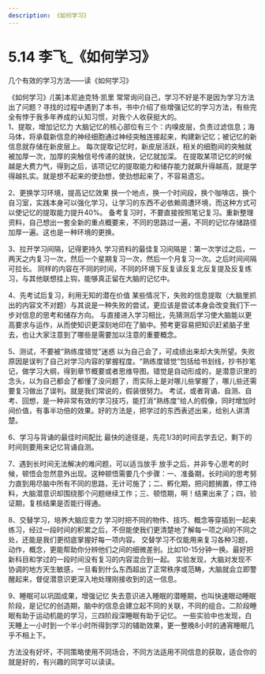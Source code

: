 ```yaml
---
description: 《如何学习》
---
```


# 5.14 李飞\_《如何学习》

几个有效的学习方法——读《如何学习》

《如何学习》/\[美\]本尼迪克特·凯里 常常询问自己，学习不好是不是因为学习方法出了问题？寻找的过程中遇到了本书，书中介绍了些增强记忆的学习方法，有些完全有悖于我多年养成的认知习惯，对我个人收获挺大的。   
1、提取，增加记忆力 大脑记忆的核心部位有三个：内嗅皮层，负责过滤信息；海马体，将承载新信息的神经细胞通过神经突触连接起来，构建新记忆；被记忆的新信息就存储在新皮层上。 每次提取记忆时，新皮层活跃，相关的细胞间的突触就被加厚一次，加厚的突触信号传递的就快，记忆就加深。 在提取某项记忆的时候越是大费力气，得到之后，该项记忆的提取能力和储存能力就飙升得越高，就是学得越扎实。就是想不起来的使劲想，使劲想起来了，不容易遗忘。  
  
 2、更换学习环境，提高记忆效果 换一个地点，换一个时间段，换个咖啡店，换个自习室，实践本身可以强化学习，让学习的东西不必依赖周遭环境，而这种方式可以使记忆的提取能力提升40%。 备考复习时，不要直接按照笔记复习。重新整理资料，自己想出一套全新的重点概要来，不同的思路过一遍，不同的记忆存储路径加厚一遍。这也是一种环境的更换。   
  
3、拉开学习间隔，记得更持久 学习资料的最佳复习间隔是：第一次学过之后，一两天之内复习一次，然后一个星期复习一次，然后一个月复习一次。之后时间间隔可拉长。 同样的内容在不同的时间，不同的环境下反复读反复北反复提及反复练习，与其他联想挂上钩，能够真正留在大脑的记忆中。   
  
4、先考试后复习，利用无知的潜在价值 某些情况下，失败的信息提取（大脑里抓出的内容文不对题）与其说是一种失败的尝试，更应该是尝试本身会改变我们下一步对信息的思考和储存方向。 与直接进入学习相比，先猜测后学习使大脑能以更高要求与运作，从而使知识更深刻地印在了脑中。预考更容易把知识赶紧脑子里去，也让大家注意到了哪些是需要加以注意的重要概念。   
  
5、测试，不要被“熟练度错觉”迷惑 以为自己会了，可成绩出来却大失所望。失败原因是误判了自己对学习内容的掌握程度。“熟练度错觉”包括给书划线，抄书抄笔记，做学习大纲，得到章节概要或者思维导图。错觉是自动形成的，是潜意识里的念头，以为自己都会了都懂了没问题了，而实际上是对哪儿些掌握了，哪儿些还需要复习做出了误判。就是我们常说的，假装很努力。 考试，或者背诵、自测、自考、回想，是一种非常有效的学习技巧，能打消“熟练度”给人的假像，同时增加时间价值，有事半功倍的效果。好的方法是，把学过的东西表述出来，给别人讲清楚。   
  
6、学习与背诵的最佳时间配比 最快的途径是，先花1/3的时间去学去记，剩下的时间则要用来记忆背诵自测。   
  
7、遇到长时间无法解决的难问题，可以适当放手 放手之后，并非专心思考的时候，顿悟会忽然意外出现。这种顿悟需要几个步骤：一、准备期，长时间的思考努力直到用尽脑中所有不同的思路，无计可施了；二、孵化期，把问题搁置，停工待料，大脑潜意识却围绕那个问题继续工作；三、顿悟期，啊！结果出来了；四，验证期，复核结果是否能行得通。   
  
8、交替学习，培养大脑应变力 学习时把不同的物件、技巧、概念等穿插到一起来练习，经过一段时间的积累之后，不但能使我们更清楚地了解每一项之间的不同之处，还能是我们更彻底掌握好每一项内容。 交替学习不仅能用来复习各种习题，动作，概念，更能帮助你分辨他们之间的细微差别。比如10-15分钟一换。最好把新科目和学过的一段时间没有复习的内容混合到一起。 实验发现，大脑对发现不协调的地方天生敏感，一旦看到什么东西超出了正常秩序或范畴，大脑就会立即警醒起来，督促潜意识更深入地处理刚接收到的这一信息。   
  
9、睡眠可以巩固成果，增强记忆 失去意识进入睡眠的潜睡期，也叫快速眼动睡眠阶段，是记忆的创造期，脑中的信息会建立起不同的关联，不同的组合。二阶段睡眠有助于运动机能的学习，三四阶段深睡眠有助于记忆。 一些实验中也发现，白天睡上一小时到一个半小时所得到学习的辅助效果，更一整晚8小时的通宵睡眠几乎不相上下。   
  
方法没有好坏，不同策略使用不同场合，不同方法适用不同信息的获取，适合你的就是好的，有兴趣的同学可以读读。

